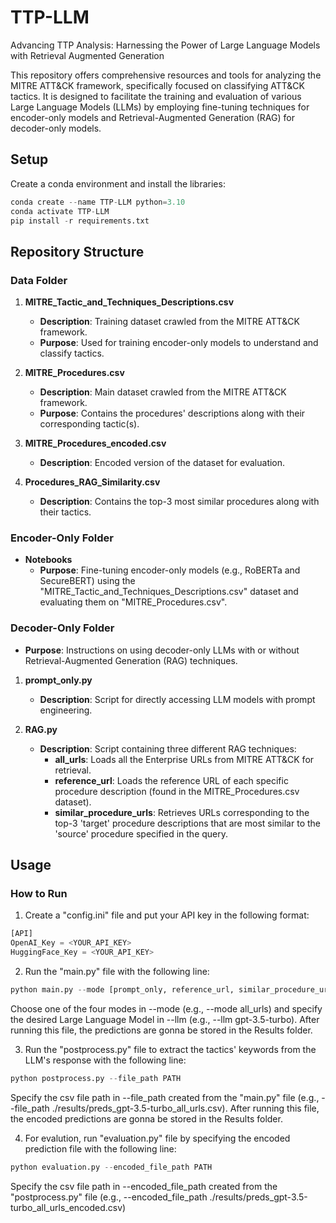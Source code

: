 # TTP-LLM
Advancing TTP Analysis: Harnessing the Power of Large Language Models with Retrieval Augmented Generation

This repository offers comprehensive resources and tools for analyzing the MITRE ATT&CK framework, specifically focused on classifying ATT&CK tactics. It is designed to facilitate the training and evaluation of various Large Language Models (LLMs) by employing fine-tuning techniques for encoder-only models and Retrieval-Augmented Generation (RAG) for decoder-only models.

## Setup
Create a conda environment and install the libraries:
```python
conda create --name TTP-LLM python=3.10
conda activate TTP-LLM
pip install -r requirements.txt
```

## Repository Structure

### Data Folder

1. **MITRE_Tactic_and_Techniques_Descriptions.csv**
   - **Description**: Training dataset crawled from the MITRE ATT&CK framework.
   - **Purpose**: Used for training encoder-only models to understand and classify tactics.

2. **MITRE_Procedures.csv**
   - **Description**: Main dataset crawled from the MITRE ATT&CK framework.
   - **Purpose**: Contains the procedures' descriptions along with their corresponding tactic(s).

3. **MITRE_Procedures_encoded.csv**
   - **Description**: Encoded version of the dataset for evaluation.

4. **Procedures_RAG_Similarity.csv**
   - **Description**: Contains the top-3 most similar procedures along with their tactics.

### Encoder-Only Folder

- **Notebooks**
  - **Purpose**: Fine-tuning encoder-only models (e.g., RoBERTa and SecureBERT) using the "MITRE_Tactic_and_Techniques_Descriptions.csv" dataset and evaluating them on "MITRE_Procedures.csv".

### Decoder-Only Folder

- **Purpose**: Instructions on using decoder-only LLMs with or without Retrieval-Augmented Generation (RAG) techniques.


1. **prompt_only.py**
   - **Description**: Script for directly accessing LLM models with prompt engineering.

2. **RAG.py**
   - **Description**: Script containing three different RAG techniques:
     - **all_urls**: Loads all the Enterprise URLs from MITRE ATT&CK for retrieval.
     - **reference_url**: Loads the reference URL of each specific procedure description (found in the MITRE_Procedures.csv dataset).
     - **similar_procedure_urls**: Retrieves URLs corresponding to the top-3 'target' procedure descriptions that are most similar to the 'source' procedure specified in the query.

## Usage

### How to Run

1) Create a "config.ini" file and put your API key in the following format:
```python
[API]
OpenAI_Key = <YOUR_API_KEY>
HuggingFace_Key = <YOUR_API_KEY>

```
2) Run the "main.py" file with the following line:
```python
python main.py --mode [prompt_only, reference_url, similar_procedure_urls, all_urls] --llm [LLM]
```
Choose one of the four modes in --mode (e.g., --mode all_urls) and specify the desired Large Language Model in --llm (e.g., --llm gpt-3.5-turbo). After running this file, the predictions are gonna be stored in the Results folder.


3) Run the "postprocess.py" file to extract the tactics' keywords from the LLM's response with the following line:
```python
python postprocess.py --file_path PATH
```
Specify the csv file path in --file_path created from the "main.py" file (e.g., --file_path ./results/preds_gpt-3.5-turbo_all_urls.csv). After running this file, the encoded predictions are gonna be stored in the Results folder.

4) For evalution, run "evaluation.py" file by specifying the encoded prediction file with the following line:
```python
python evaluation.py --encoded_file_path PATH
```
Specify the csv file path in --encoded_file_path created from the "postprocess.py" file (e.g., --encoded_file_path ./results/preds_gpt-3.5-turbo_all_urls_encoded.csv)


